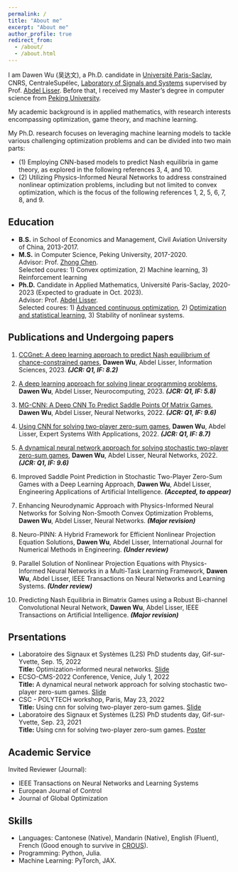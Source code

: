 ```yaml
---
permalink: /
title: "About me"
excerpt: "About me"
author_profile: true
redirect_from: 
  - /about/
  - /about.html
---
```


I am Dawen Wu (吴达文), a Ph.D. candidate in [Université Paris-Saclay](https://www.universite-paris-saclay.fr/), CNRS, CentraleSupélec, [Laboratory of
Signals and Systems](https://l2s.centralesupelec.fr/en/) supervised by Prof. [Abdel Lisser](https://l2s.centralesupelec.fr/u/lisser-abdel/). Before that, I received my Master’s degree in computer science from [Peking University](https://english.pku.edu.cn/). 

My academic background is in applied mathematics, with research interests encompassing optimization, game theory, and machine learning.

My Ph.D. research focuses on leveraging machine learning models to tackle various challenging optimization problems and can be divided into two main parts:

* (1) Employing CNN-based models to predict Nash equilibria in game theory, as explored in the following references 3, 4, and 10.
* (2) Utilizing Physics-Informed Neural Networks to address constrained nonlinear optimization problems, including but not limited to convex optimization, which is the focus of the following references 1, 2, 5, 6, 7, 8, and 9.

## Education
* **B.S.** in School of Economics and Management, Civil Aviation University of China, 2013-2017.
* **M.S.** in Computer Science, Peking University, 2017-2020.  
            Advisor: Prof. [Zhong Chen](https://infosec.pku.edu.cn/zsxx/bszs/index.htm).   
            Selected coures: 1) Convex optimization, 2) Machine learning, 3) Reinforcement learning    
* **Ph.D.** Candidate in Applied Mathematics, Université Paris-Saclay, 2020-2023 (Expected to graduate in Oct. 2023).  
            Advisor: Prof. [Abdel Lisser](https://l2s.centralesupelec.fr/u/lisser-abdel/).  
            Selected coures: 1) [Advanced continuous optimization](https://who.rocq.inria.fr/Jean-Charles.Gilbert/ipp/optim.html), 2) [Optimization and statistical learning](https://www.di.ens.fr/~fbach/orsay2021.html), 3) Stability of nonlinear systems.

## Publications and Undergoing papers
1. [CCGnet: A deep learning approach to predict Nash equilibrium of chance-constrained games](https://www.sciencedirect.com/science/article/abs/pii/S0020025523000646), **Dawen Wu**, Abdel Lisser, Information Sciences, 2023. **_(JCR: Q1, IF: 8.2)_**

2. [A deep learning approach for solving linear programming problems](https://www.sciencedirect.com/science/article/abs/pii/S0925231222014412), **Dawen Wu**, Abdel Lisser, Neurocomputing, 2023. **_(JCR: Q1, IF: 5.8)_**
 
3. [MG-CNN: A Deep CNN To Predict Saddle Points Of Matrix Games](https://www.sciencedirect.com/science/article/abs/pii/S0893608022003586), **Dawen Wu**, Abdel Lisser, Neural Networks, 2022. **_(JCR: Q1, IF: 9.6)_**

4. [Using CNN for solving two-player zero-sum games](https://www.sciencedirect.com/science/article/abs/pii/S0957417422008648), **Dawen Wu**, Abdel Lisser, Expert Systems With Applications, 2022. **_(JCR: Q1, IF: 8.7)_**
 
5. [A dynamical neural network approach for solving stochastic two-player zero-sum games](https://www.sciencedirect.com/science/article/abs/pii/S0893608022001381), **Dawen Wu**, Abdel Lisser, Neural Networks, 2022. **_(JCR: Q1, IF: 9.6)_**

6. Improved Saddle Point Prediction in Stochastic Two-Player Zero-Sum Games with a Deep Learning Approach, **Dawen Wu**, Abdel Lisser, Engineering Applications of Artificial Intelligence. **_(Accepted, to appear)_**

7. Enhancing Neurodynamic Approach with Physics-Informed Neural Networks for Solving Non-Smooth Convex Optimization Problems, **Dawen Wu**, Abdel Lisser, Neural Networks. **_(Major revision)_**
 
8. Neuro-PINN: A Hybrid Framework for Efficient Nonlinear Projection Equation Solutions, **Dawen Wu**, Abdel Lisser, International Journal for Numerical Methods in Engineering. **_(Under review)_**

9. Parallel Solution of Nonlinear Projection Equations with Physics-Informed Neural Networks in a Multi-Task Learning Framework, **Dawen Wu**, Abdel Lisser, IEEE Transactions on Neural Networks and Learning Systems. **_(Under review)_**

10. Predicting Nash Equilibria in Bimatrix Games using a Robust Bi-channel Convolutional Neural Network, **Dawen Wu**, Abdel Lisser, IEEE Transactions on Artificial Intelligence. **_(Major revision)_**

## Prsentations
* Laboratoire des Signaux et Systèmes (L2S) PhD students day, Gif-sur-Yvette, Sep. 15, 2022  
**Title:** Optimization-informed neural networks. [Slide](http://wuwudawen.github.io/files/slide4.pdf)
* ECSO-CMS-2022 Conference, Venice, July 1, 2022  
**Title:** A dynamical neural network approach for solving stochastic two-player zero-sum games. [Slide](http://wuwudawen.github.io/files/slide3.pdf)
* CSC - POLYTECH workshop, Paris, May 23, 2022  
**Title:**  Using cnn for solving two-player zero-sum games. [Slide](http://wuwudawen.github.io/files/slide2.pdf)
* Laboratoire des Signaux et Systèmes (L2S) PhD students day, Gif-sur-Yvette, Sep. 23, 2021  
**Title:**  Using cnn for solving two-player zero-sum games. [Poster](http://wuwudawen.github.io/files/poster1.pdf)

## Academic Service
<!-- * Invited Reviewer (Conference): IJCAI -->
Invited Reviewer (Journal): 
  * IEEE Transactions on Neural Networks and Learning Systems
  * European Journal of Control
  * Journal of Global Optimization



## Skills

* Languages: Cantonese (Native), Mandarin (Native), English (Fluent), French (Good enough to survive in [CROUS](https://www.crous-versailles.fr/restaurant/ru-centralesupelec-breguet/)).
* Programming: Python, Julia.
* Machine Learning: PyTorch, JAX.
